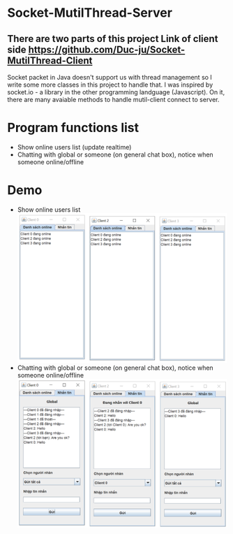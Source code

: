 # Socket-MutilThread-Server
There are two parts of this project
Link of client side https://github.com/Duc-ju/Socket-MutilThread-Client
-----
Socket packet in Java doesn't support us with thread management so I write some more classes in this project to handle that.
I was inspired by socket.io - a library in the other programming landguage (Javascript). On it, there are many avaiable methods to handle mutil-client connect to server.
# Program functions list
 - Show online users list (update realtime)
 - Chatting with global or someone (on general chat box), notice when someone online/offline
# Demo
 - Show online users list
![Screenshot](/demo-image/1.PNG)
 - Chatting with global or someone (on general chat box), notice when someone online/offline
![Screenshot](/demo-image/2.PNG)

